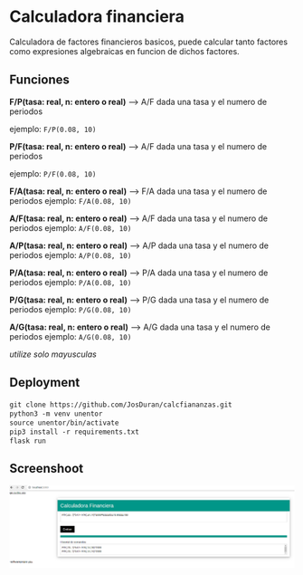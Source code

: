 # Calculadora financiera

Calculadora de factores financieros basicos, puede calcular tanto factores como expresiones algebraicas en funcion de dichos factores.

## Funciones



**F/P(tasa: real, n: entero o real)**  --> A/F dada una tasa y el numero de periodos

ejemplo: ```F/P(0.08, 10)```

**P/F(tasa: real, n: entero o real)**  --> A/F dada una tasa y el numero de periodos

ejemplo: ```P/F(0.08, 10)```

**F/A(tasa: real, n: entero o real)**  --> F/A dada una tasa y el numero de periodos
ejemplo: ```F/A(0.08, 10)```

**A/F(tasa: real, n: entero o real)**  --> A/F dada una tasa y el numero de periodos
ejemplo: ```A/F(0.08, 10)```

**A/P(tasa: real, n: entero o real)**  --> A/P dada una tasa y el numero de periodos
ejemplo: ```A/P(0.08, 10)```

**P/A(tasa: real, n: entero o real)**  --> P/A dada una tasa y el numero de periodos
ejemplo: ```P/A(0.08, 10)```

**P/G(tasa: real, n: entero o real)**  --> P/G dada una tasa y el numero de periodos
ejemplo: ```P/G(0.08, 10)```

**A/G(tasa: real, n: entero o real)**  --> A/G dada una tasa y el numero de periodos
ejemplo: ```A/G(0.08, 10)```

*utilize solo mayusculas*


## Deployment

```
git clone https://github.com/JosDuran/calcfiananzas.git
python3 -m venv unentor
source unentor/bin/activate
pip3 install -r requirements.txt
flask run
```
## Screenshoot
![captura](captura.png)

